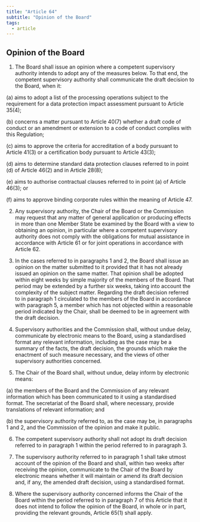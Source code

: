 ```yaml
---
title: "Article 64"
subtitle: "Opinion of the Board"
tags:
  - article
---
```

## Opinion of the Board

1. The Board shall issue an opinion where a competent supervisory authority intends to adopt any of the measures below. To that end, the competent supervisory authority shall communicate the draft decision to the Board, when it:

(a) aims to adopt a list of the processing operations subject to the requirement for a data protection impact assessment pursuant to Article 35(4);

(b) concerns a matter pursuant to Article 40(7) whether a draft code of conduct or an amendment or extension to a code of conduct complies with this Regulation;

(c) aims to approve the criteria for accreditation of a body pursuant to Article 41(3) or a certification body pursuant to Article 43(3);

(d) aims to determine standard data protection clauses referred to in point (d) of Article 46(2) and in Article 28(8);

(e) aims to authorise contractual clauses referred to in point (a) of Article 46(3); or

(f) aims to approve binding corporate rules within the meaning of Article 47.

2. Any supervisory authority, the Chair of the Board or the Commission may request that any matter of general application or producing effects in more than one Member State be examined by the Board with a view to obtaining an opinion, in particular where a competent supervisory authority does not comply with the obligations for mutual assistance in accordance with Article 61 or for joint operations in accordance with Article 62.

3. In the cases referred to in paragraphs 1 and 2, the Board shall issue an opinion on the matter submitted to it provided that it has not already issued an opinion on the same matter. That opinion shall be adopted within eight weeks by simple majority of the members of the Board. That period may be extended by a further six weeks, taking into account the complexity of the subject matter. Regarding the draft decision referred to in paragraph 1 circulated to the members of the Board in accordance with paragraph 5, a member which has not objected within a reasonable period indicated by the Chair, shall be deemed to be in agreement with the draft decision.

4. Supervisory authorities and the Commission shall, without undue delay, communicate by electronic means to the Board, using a standardised format any relevant information, including as the case may be a summary of the facts, the draft decision, the grounds which make the enactment of such measure necessary, and the views of other supervisory authorities concerned.

5. The Chair of the Board shall, without undue, delay inform by electronic means:

(a) the members of the Board and the Commission of any relevant information which has been communicated to it using a standardised format. The secretariat of the Board shall, where necessary, provide translations of relevant information; and

(b) the supervisory authority referred to, as the case may be, in paragraphs 1 and 2, and the Commission of the opinion and make it public.

6. The competent supervisory authority shall not adopt its draft decision referred to in paragraph 1 within the period referred to in paragraph 3.

7. The supervisory authority referred to in paragraph 1 shall take utmost account of the opinion of the Board and shall, within two weeks after receiving the opinion, communicate to the Chair of the Board by electronic means whether it will maintain or amend its draft decision and, if any, the amended draft decision, using a standardised format.

8. Where the supervisory authority concerned informs the Chair of the Board within the period referred to in paragraph 7 of this Article that it does not intend to follow the opinion of the Board, in whole or in part, providing the relevant grounds, Article 65(1) shall apply.
